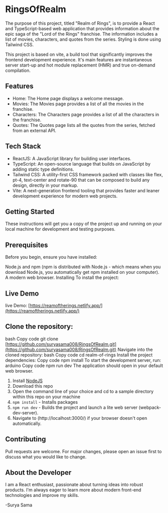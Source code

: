 # RingsOfRealm

The purpose of this project, titled "Realm of Rings", is to provide a React and TypeScript-based web application that provides information about the epic saga of the "Lord of the Rings" franchise. The information includes a list of movies, characters, and quotes from the series. Styling is done using Tailwind CSS.

This project is based on vite, a build tool that significantly improves the frontend development experience. It's main features are instantaneous server start-up and hot module replacement (HMR) and true on-demand compilation.

## Features
- Home: The Home page displays a welcome message.
- Movies: The Movies page provides a list of all the movies in the franchise.
- Characters: The Characters page provides a list of all the characters in the franchise.
- Quotes: The Quotes page lists all the quotes from the series, fetched from an external API.

## Tech Stack
- ReactJS: A JavaScript library for building user interfaces.
- TypeScript: An open-source language that builds on JavaScript by adding static type definitions.
- Tailwind CSS: A utility-first CSS framework packed with classes like flex, pt-4, text-center and rotate-90 that can be composed to build any design, directly in your markup.
- Vite: A next-generation frontend tooling that provides faster and leaner development experience for modern web projects.

## Getting Started
These instructions will get you a copy of the project up and running on your local machine for development and testing purposes.

## Prerequisites
Before you begin, ensure you have installed:

Node.js and npm (npm is distributed with Node.js - which means when you download Node.js, you automatically get npm installed on your computer).
A modern web browser.
Installing
To install the project:

## Live Demo
live Demo: [https://reamoftherings.netlify.app/](https://reamoftherings.netlify.app/)

## Clone the repository:
bash
Copy code
git clone [https://github.com/suryasama008/RingsOfRealm.git](https://github.com/suryasama008/RingsOfRealm.git)
Navigate into the cloned repository:
bash
Copy code
cd realm-of-rings
Install the project dependencies:
Copy code
npm install
To start the development server, run:
arduino
Copy code
npm run dev
The application should open in your default web browser.

1. Install [NodeJS](http://www.nodejs.org)
2. Download this repo
3. Open the command line of your choice and cd to a sample directory within this repo on your machine
4. `npm install` - Installs packages
5. `npm run dev` - Builds the project and launch a lite web server (webpack-dev-server).
6. Navigate to (http://localhost:3000/) if your browser doesn't open automatically.

## Contributing
Pull requests are welcome. For major changes, please open an issue first to discuss what you would like to change.


## About the Developer
I am a React enthusiast, passionate about turning ideas into robust products. I'm always eager to learn more about modern front-end technologies and improve my skills.

-Surya Sama

